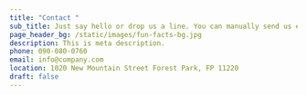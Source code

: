 ```yaml
---
title: "Contact "
sub_title: Just say hello or drop us a line. You can manually send us email on
page_header_bg: /static/images/fun-facts-bg.jpg
description: This is meta description.
phone: 090-080-0760
email: info@company.com
location: 1020 New Mountain Street Forest Park, FP 11220
draft: false
---
```

